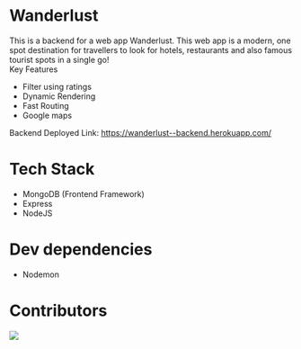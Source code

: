 # Wanderlust

This is a backend for a web app Wanderlust.
This web app is a modern, one spot destination for travellers to look for hotels, restaurants and also famous tourist spots in a single go!<br>
Key Features
- Filter using ratings
- Dynamic Rendering
- Fast Routing
- Google maps

Backend Deployed Link: https://wanderlust--backend.herokuapp.com/

# Tech Stack
- MongoDB (Frontend Framework)
- Express
- NodeJS

# Dev dependencies
- Nodemon

# Contributors

<a href="https://github.com/SHAMUNESH/Wanderlust-MERN-Project/graphs/contributors">
  <img src="https://contrib.rocks/image?repo=SHAMUNESH/Wanderlust-MERN-Project" />
</a>

